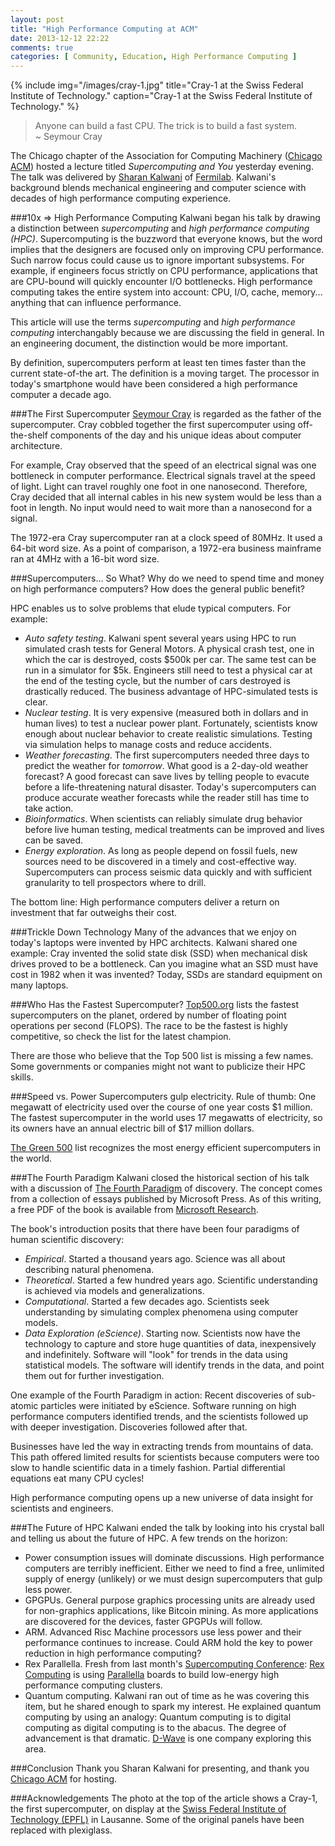 ```yaml
---
layout: post
title: "High Performance Computing at ACM"
date: 2013-12-12 22:22
comments: true
categories: [ Community, Education, High Performance Computing ]
---
```

{% include img="/images/cray-1.jpg" title="Cray-1 at the Swiss Federal Institute of Technology." caption="Cray-1 at the Swiss Federal Institute of Technology." %}

>Anyone can build a fast CPU. The trick is to build a fast system. 
>&nbsp;<br/>
>~ Seymour Cray

The Chicago chapter of the Association for Computing Machinery ([Chicago ACM](http://www.chicagoacm.org/)) hosted a lecture titled _Supercomputing and You_ yesterday evening. The talk was delivered by [Sharan Kalwani](http://www.linkedin.com/in/sharankalwani) of [Fermilab](http://www.fnal.gov/). Kalwani's background blends mechanical engineering and computer science with decades of high performance computing experience.

###10x => High Performance Computing
Kalwani began his talk by drawing a distinction between _supercomputing_ and _high performance computing (HPC)_. Supercomputing is the buzzword that everyone knows, but the word implies that the designers are focused only on improving CPU performance. Such narrow focus could cause us to ignore important subsystems. For example, if engineers focus strictly on CPU performance, applications that are CPU-bound will quickly encounter I/O bottlenecks. High performance computing takes the entire system into account: CPU, I/O, cache, memory... anything that can influence performance. 
<!--more-->
This article will use the terms _supercomputing_ and _high performance computing_ interchangably because we are discussing the field in general. In an engineering document, the distinction would be more important.

By definition, supercomputers perform at least ten times faster than the current state-of-the art. The definition is a moving target. The processor in today's smartphone would have been considered a high performance computer a decade ago.

###The First Supercomputer
[Seymour Cray](http://www.cray.com/) is regarded as the father of the supercomputer. Cray cobbled together the first supercomputer using off-the-shelf components of the day and his unique ideas about computer architecture. 

For example, Cray observed that the speed of an electrical signal was one bottleneck in computer performance. Electrical signals travel at the speed of light. Light can travel roughly one foot in one nanosecond.  Therefore, Cray decided that all internal cables in his new system would be less than a foot in length. No input would need to wait more than a nanosecond for a signal.

The 1972-era Cray supercomputer ran at a clock speed of 80MHz. It used a 64-bit word size. As a point of comparison, a 1972-era business mainframe ran at 4MHz with a 16-bit word size.
 
###Supercomputers... So What?
Why do we need to spend time and money on high performance computers?  How does the general public benefit?

HPC enables us to solve problems that elude typical computers. For example:

* *Auto safety testing*. Kalwani spent several years using HPC to run simulated crash tests for General Motors. A physical crash test, one in which the car is destroyed, costs $500k per car. The same test can be run in a simulator for $5k. Engineers still need to test a physical car at the end of the testing cycle, but the number of cars destroyed is drastically reduced. The business advantage of HPC-simulated tests is clear.
* *Nuclear testing*. It is very expensive (measured both in dollars and in human lives) to test a nuclear power plant. Fortunately, scientists know enough about nuclear behavior to create realistic simulations. Testing via simulation helps to manage costs and reduce accidents.
* *Weather forecasting*. The first supercomputers needed three days to predict the weather for _tomorrow_. What good is a 2-day-old weather forecast? A good forecast can save lives by telling people to evacute before a life-threatening natural disaster. Today's supercomputers can produce accurate weather forecasts while the reader still has time to take action.
* *Bioinformatics*. When scientists can reliably simulate drug behavior before live human testing, medical treatments can be improved and lives can be saved.
* *Energy exploration*. As long as people depend on fossil fuels, new sources need to be discovered in a timely and cost-effective way.  Supercomputers can process seismic data quickly and with sufficient granularity to tell prospectors where to drill.

The bottom line: High performance computers deliver a return on investment that far outweighs their cost.

###Trickle Down Technology
Many of the advances that we enjoy on today's laptops were invented by HPC architects. Kalwani shared one example: Cray invented the solid state disk (SSD) when mechanical disk drives proved to be a bottleneck. Can you imagine what an SSD must have cost in 1982 when it was invented? Today, SSDs are standard equipment on many laptops.

###Who Has the Fastest Supercomputer?
[Top500.org](http://top500.org/) lists the fastest supercomputers on the planet, ordered by number of floating point operations per second (FLOPS). The race to be the fastest is highly competitive, so check the list for the latest champion.

There are those who believe that the Top 500 list is missing a few names. Some governments or companies might not want to publicize their HPC skills. 

###Speed vs. Power
Supercomputers gulp electricity. Rule of thumb: One megawatt of electricity used over the course of one year costs $1 million. The fastest supercomputer in the world uses 17 megawatts of electricity, so its owners have an annual electric bill of $17 million dollars.

[The Green 500](http://green500.org) list recognizes the most energy efficient supercomputers in the world. 

###The Fourth Paradigm
Kalwani closed the historical section of his talk with a discussion of [The Fourth Paradigm](http://research.microsoft.com/en-us/collaboration/fourthparadigm/) of discovery. The concept comes from a collection of essays published by Microsoft Press. As of this writing, a free PDF of the book is available from [Microsoft Research](http://research.microsoft.com/en-us/collaboration/fourthparadigm/).

The book's introduction posits that there have been four paradigms of human scientific discovery:

* *Empirical*. Started a thousand years ago. Science was all about describing natural phenomena.
* *Theoretical*. Started a few hundred years ago. Scientific understanding is achieved via models and generalizations.
* *Computational*. Started a few decades ago. Scientists seek understanding by simulating complex phenomena using computer models.
* *Data Exploration (eScience)*. Starting now. Scientists now have the technology to capture and store huge quantities of data, inexpensively and indefinitely. Software will "look" for trends in the data using statistical models. The software will identify trends in the data, and point them out for further investigation.

One example of the Fourth Paradigm in action: Recent discoveries of sub-atomic particles were initiated by eScience. Software running on high performance computers identified trends, and the scientists followed up with deeper investigation. Discoveries followed after that.

Businesses have led the way in extracting trends from mountains of data. This path offered limited results for scientists because computers were too slow to handle scientific data in a timely fashion. Partial differential equations eat many CPU cycles!

High performance computing opens up a new universe of data insight for scientists and engineers.

###The Future of HPC
Kalwani ended the talk by looking into his crystal ball and telling us about the future of HPC. A few trends on the horizon:

* Power consumption issues will dominate discussions. High performance computers are terribly inefficient. Either we need to find a free, unlimited supply of energy (unlikely) or we must design supercomputers that gulp less power.
* GPGPUs. General purpose graphics processing units are already used for non-graphics applications, like Bitcoin mining. As more applications are discovered for the devices, faster GPGPUs will follow.
* ARM. Advanced Risc Machine processors use less power and their performance continues to increase. Could ARM hold the key to power reduction in high performance computing?
* Rex Parallella. Fresh from last month's [Supercomputing Conference](http://sc13.supercomputing.org/): [Rex Computing](http://www.rexcomputing.com/) is using [Parallella](http://www.parallella.org/) boards to build low-energy high performance computing clusters.
* Quantum computing. Kalwani ran out of time as he was covering this item, but he shared enough to spark my interest. He explained quantum computing by using an analogy: Quantum computing is to digital computing as digital computing is to the abacus. The degree of advancement is that dramatic. [D-Wave](http://www.dwavesys.com/) is one company exploring this area.

###Conclusion
Thank you Sharan Kalwani for presenting, and thank you [Chicago ACM](http://www.chicagoacm.org/) for hosting.

###Acknowledgements
The photo at the top of the article shows a Cray-1, the first supercomputer, on display at the [Swiss Federal Institute of Technology (EPFL)](http://www.epfl.ch/) in Lausanne. Some of the original panels have been replaced with plexiglass.
